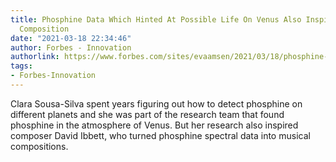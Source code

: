 ```yaml
---
title: Phosphine Data Which Hinted At Possible Life On Venus Also Inspired Musical
  Composition
date: "2021-03-18 22:34:46"
author: Forbes - Innovation
authorlink: https://www.forbes.com/sites/evaamsen/2021/03/18/phosphine-data-which-hinted-at-possible-life-on-venus-also-inspired-musical-composition/
tags:
- Forbes-Innovation
---
```

Clara Sousa-Silva spent years figuring out how to detect phosphine on different planets and she was part of the research team that found phosphine in the atmosphere of Venus. But her research also inspired composer David Ibbett, who turned phosphine spectral data into musical compositions.